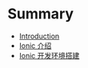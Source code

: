 # Summary

* [Introduction](README.md)
* [Ionic 介绍](docs/about-ionic.md)
* [Ionic 开发环境搭建](docs/ide.md)


